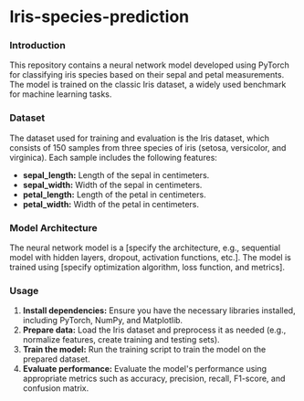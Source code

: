 # Iris-species-prediction

### **Introduction**

This repository contains a neural network model developed using PyTorch for classifying iris species based on their sepal and petal measurements. The model is trained on the classic Iris dataset, a widely used benchmark for machine learning tasks.

### **Dataset**

The dataset used for training and evaluation is the Iris dataset, which consists of 150 samples from three species of iris (setosa, versicolor, and virginica). Each sample includes the following features:

* **sepal_length:** Length of the sepal in centimeters.
* **sepal_width:** Width of the sepal in centimeters.
* **petal_length:** Length of the petal in centimeters.
* **petal_width:** Width of the petal in centimeters.

### **Model Architecture**

The neural network model is a [specify the architecture, e.g., sequential model with hidden layers, dropout, activation functions, etc.]. The model is trained using [specify optimization algorithm, loss function, and metrics].

### **Usage**

1. **Install dependencies:** Ensure you have the necessary libraries installed, including PyTorch, NumPy, and Matplotlib.
2. **Prepare data:** Load the Iris dataset and preprocess it as needed (e.g., normalize features, create training and testing sets).
3. **Train the model:** Run the training script to train the model on the prepared dataset.
4. **Evaluate performance:** Evaluate the model's performance using appropriate metrics such as accuracy, precision, recall, F1-score, and confusion matrix.

